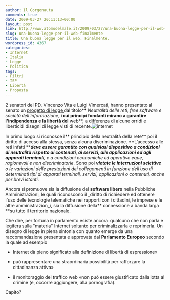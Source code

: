 ```yaml
---
author: Il Gorgonauta
comments: true
date: 2009-03-27 20:11:13+00:00
layout: post
link: http://www.atomodelmale.it/2009/03/27/una-buona-legge-per-il-web-finalmente/
slug: una-buona-legge-per-il-web-finalmente
title: Una buona legge per il web. Finalmente.
wordpress_id: 4367
categories:
- Internet
- Italia
- Legge
- Politica
tags:
- Filtri
- ISP
- Libertà
- Proposta
---
```


2 senatori del PD, Vincenzo Vita e Luigi Vimercati, hanno presentato al senato un [progetto di legge ](http://unaleggeperlarete.wordpress.com/)dal titolo** _Neutralità delle reti, free software e società dell'informazione_**, i cui principi fondanti mirano a garantire l'indipendenza e la libertà del** web**, a differenza di alcune orridi e liberticidi disegni di legge visti di recente.![internet](http://www.atomodelmale.it/wp-content/uploads/2009/01/internet-300x231.jpg)

In primo luogo si riconosce il** principio della neutralità della rete** poi il diritto di acceso alla stessa, senza alcuna discriminazione. **L’accesso alle reti infatti **_**deve essere garantito con qualsiasi dispositivo a condizioni di neutralità rispetto ai contenuti, ai servizi, alle applicazioni ed agli apparati terminali**, e a condizioni economiche ed operative eque, ragionevoli e non discriminatorie._ Sono poi _**vietate le interruzioni selettive** o le variazioni delle prestazioni dei collegamenti in funzione dell’uso di determinati tipi di apparati terminali, servizi, applicazioni o contenuti, anche per brevi istanti_.

Ancora si promuove sia la diffusione del **software libero** nella Pubbliche Amministrazioni, le quali riconoscono il _diritto di richiedere ed ottenere l'uso delle tecnologie telematiche nei rapporti con i cittadini, le imprese e le altre amministrazion_i, sia la diffusione della** connessione a banda larga **su tutto il territorio nazionale.

<!-- more -->


Che dire, per fortuna in parlamento esiste ancora  qualcuno che non parla e legifera sulla "materia" Internet soltanto per criminalizzarla e reprimerla. Un disegno di legge in piena sintonia con quanto emerge da una raccomandazione presentata e approvata dal **Parlamento Europeo** secondo la quale ad esempio



	
  * Internet dà pieno significato alla definizione di libertà di espressione»

	
  * può rappresentare una straordinaria possibilità per rafforzare la cittadinanza attiva»

	
  * il monitoraggio del traffico web «non può essere giustificato dalla lotta al crimine (e, occorre aggiungere, alla pornografia).


Capito?

